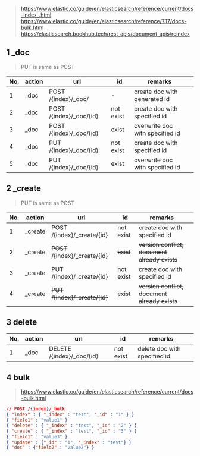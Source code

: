﻿
> https://www.elastic.co/guide/en/elasticsearch/reference/current/docs-index_.html
> https://www.elastic.co/guide/en/elasticsearch/reference/7.17/docs-bulk.html
> https://elasticsearch.bookhub.tech/rest_apis/document_apis/reindex
 
## 1 _doc
> PUT is same as POST    

| No. | action  | url                             | id            | remarks                                        |     |
| --- | ---     | ---                             | ---           | ---                                            | --- |
| 1   | _doc    |  POST /{index}/_doc/            | -             | create doc with generated id                   |     |
| 2   | _doc    |  POST /{index}/_doc/{id}        | not exist     | create doc with specified id                   |     |
| 3   | _doc    |  POST /{index}/_doc/{id}        | exist         | overwrite doc with specified id                |     |
| 4   | _doc    |  PUT  /{index}/_doc/{id}        | not exist     | create doc with specified id                   |     |
| 5   | _doc    |  PUT  /{index}/_doc/{id}        | exist         | overwrite doc with specified id                |     |


## 2 _create
> PUT is same as POST    

| No. | action  | url                             | id            | remarks                                        |     |
| --- | ---     | ---                             | ---           | ---                                            | --- |
| 1   | _create | POST /{index}/_create/{id}      | not exist     | create doc with specified id                   |     |
| 2   | _create | ~~POST /{index}/_create/{id}~~  | ~~exist~~     | ~~version conflict, document already exists~~  |     |
| 3   | _create | PUT   /{index}/_create/{id}     | not exist     | create doc with specified id                   |     |
| 4   | _create | ~~PUT   /{index}/_create/{id}~~ | ~~exist~~     | ~~version conflict, document already exists~~  |     |


## 3 delete
| No. | action  | url                             | id            | remarks                                        |     |
| --- | ---     | ---                             | ---           | ---                                            | --- |
| 1   | _doc    | DELETE /{index}/_doc/{id}       | not exist     | delete doc with specified id                   |     |


## 4 bulk
> https://www.elastic.co/guide/en/elasticsearch/reference/current/docs-bulk.html    
``` json
// POST /{index}/_bulk
{ "index" : { "_index" : "test", "_id" : "1" } }
{ "field1" : "value1" }
{ "delete" : { "_index" : "test", "_id" : "2" } }
{ "create" : { "_index" : "test", "_id" : "3" } }
{ "field1" : "value3" }
{ "update" : {"_id" : "1", "_index" : "test"} }
{ "doc" : {"field2" : "value2"} }
```